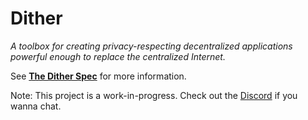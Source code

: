 # Dither

*A toolbox for creating privacy-respecting decentralized applications powerful enough to replace the centralized Internet.*

See [**The Dither Spec**](https://dither.link/docs/dither.html) for more information.

Note: This project is a work-in-progress. Check out the [Discord](https://discord.gg/qUsMuyKu89) if you wanna chat.